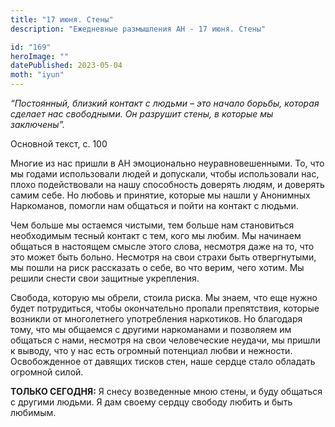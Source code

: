 ```yaml
---
title: "17 июня. Стены"
description: "Ежедневные размышления АН - 17 июня. Стены"

id: "169"
heroImage: ""
datePublished: 2023-05-04
moth: "iyun"
---
```


_“Постоянный, близкий контакт с людьми – это начало борьбы, которая сделает
нас свободными. Он разрушит стены, в которые мы заключены”._

Основной текст, с. 100

Многие из нас пришли в АН эмоционально неуравновешенными. То, что мы годами
использовали людей и допускали, чтобы использовали нас, плохо подействовали на
нашу способность доверять людям, и доверять самим себе. Но любовь и принятие,
которые мы нашли у Анонимных Наркоманов, помогли нам общаться и пойти на
контакт с людьми.

Чем больше мы остаемся чистыми, тем больше нам становиться необходимым тесный
контакт с тем, кого мы любим. Мы начинаем общаться в настоящем смысле этого
слова, несмотря даже на то, что это может быть больно. Несмотря на свои страхи
быть отвергнутыми, мы пошли на риск рассказать о себе, во что верим, чего
хотим. Мы решили снести свои защитные укрепления.

Свобода, которую мы обрели, стоила риска. Мы знаем, что еще нужно будет
потрудиться, чтобы окончательно пропали препятствия, которые возникли от
многолетнего употребления наркотиков. Но благодаря тому, что мы общаемся с
другими наркоманами и позволяем им общаться с нами, несмотря на свои
человеческие неудачи, мы пришли к выводу, что у нас есть огромный потенциал
любви и нежности. Освобожденное от давящих тисков стен, наше сердце стало
обладать огромной силой.

**ТОЛЬКО СЕГОДНЯ:** Я снесу возведенные мною стены, и буду общаться с другими
людьми. Я дам своему сердцу свободу любить и быть любимым.
